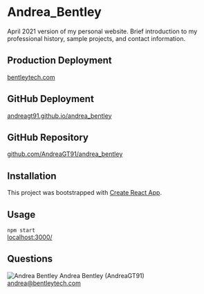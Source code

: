 # Andrea_Bentley
April 2021 version of my personal website. Brief introduction to my professional history, sample projects, and contact information.

## Production Deployment
[bentleytech.com](http://bentleytech.com)

## GitHub Deployment
[andreagt91.github.io/andrea_bentley](https://andreagt91.github.io/andrea_bentley/)

## GitHub Repository
[github.com/AndreaGT91/andrea_bentley](https://github.com/AndreaGT91/andrea_bentley)

## Installation 
This project was bootstrapped with [Create React App](https://github.com/facebook/create-react-app). 

## Usage 
 `npm start`   
 [localhost:3000/](http://localhost:3000/)

## Questions 
 ![Andrea Bentley](https://avatars2.githubusercontent.com/u/58275699?v=4&s=48)  Andrea Bentley  (AndreaGT91)     
[andrea@bentleytech.com](mailto:andrea@bentleytech.com)
